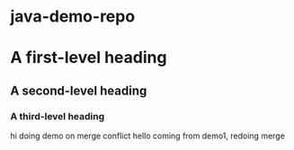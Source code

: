 # java-demo-repo
# A first-level heading
## A second-level heading
### A third-level heading
hi doing demo on merge conflict
hello
coming from demo1, redoing merge



